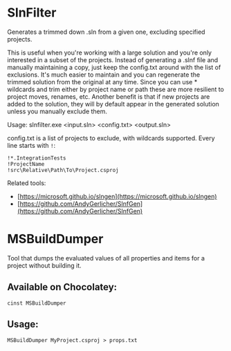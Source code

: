 # SlnFilter
Generates a trimmed down .sln from a given one, excluding specified projects.

This is useful when you're working with a large solution and you're only interested in a subset of the projects.
Instead of generating a .slnf file and manually maintaining a copy, just keep the config.txt around with the list of exclusions. It's much easier to maintain and you can regenerate the trimmed solution from the original at any time. Since you can use * wildcards and trim either by project name or path these are more resilient to project moves, renames, etc. 
Another benefit is that if new projects are added to the solution, they will by default appear in the generated solution unless you manually exclude them.

Usage:
    slnfilter.exe <input.sln> <config.txt> <output.sln>
    
config.txt is a list of projects to exclude, with wildcards supported. Every line starts with `!`:

```
!*.IntegrationTests
!ProjectName
!src\Relative\Path\To\Project.csproj
```

Related tools: 
 * [https://microsoft.github.io/slngen](https://microsoft.github.io/slngen)
 * [https://github.com/AndyGerlicher/SlnfGen](https://github.com/AndyGerlicher/SlnfGen)

# MSBuildDumper
Tool that dumps the evaluated values of all properties and items for a project without building it.

## Available on Chocolatey:
    cinst MSBuildDumper

## Usage:
    MSBuildDumper MyProject.csproj > props.txt
    
    
